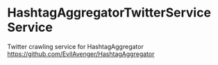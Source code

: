 # HashtagAggregatorTwitterService Service
Twitter crawling service for HashtagAggregator https://github.com/EvilAvenger/HashtagAggregator
